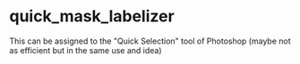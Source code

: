 # quick_mask_labelizer
This can be assigned to the "Quick Selection" tool of Photoshop (maybe not as efficient but in the same use and idea)
